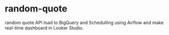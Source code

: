 # random-quote
random quote API load to BigQuery and Schedulling using Airflow and make real-time dashboard in Looker Studio.

#
